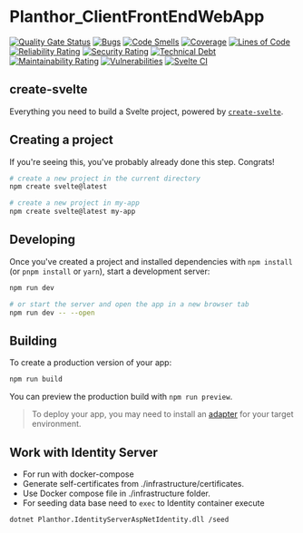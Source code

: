# Planthor_ClientFrontEndWebApp

[![Quality Gate Status](https://sonarcloud.io/api/project_badges/measure?project=Planthor_Planthor_ClientFrontEndWebApp&metric=alert_status)](https://sonarcloud.io/summary/new_code?id=Planthor_Planthor_ClientFrontEndWebApp)
[![Bugs](https://sonarcloud.io/api/project_badges/measure?project=Planthor_Planthor_ClientFrontEndWebApp&metric=bugs)](https://sonarcloud.io/summary/new_code?id=Planthor_Planthor_ClientFrontEndWebApp)
[![Code Smells](https://sonarcloud.io/api/project_badges/measure?project=Planthor_Planthor_ClientFrontEndWebApp&metric=code_smells)](https://sonarcloud.io/summary/new_code?id=Planthor_Planthor_ClientFrontEndWebApp)
[![Coverage](https://sonarcloud.io/api/project_badges/measure?project=Planthor_Planthor_ClientFrontEndWebApp&metric=coverage)](https://sonarcloud.io/summary/new_code?id=Planthor_Planthor_ClientFrontEndWebApp)
[![Lines of Code](https://sonarcloud.io/api/project_badges/measure?project=Planthor_Planthor_ClientFrontEndWebApp&metric=ncloc)](https://sonarcloud.io/summary/new_code?id=Planthor_Planthor_ClientFrontEndWebApp)
[![Reliability Rating](https://sonarcloud.io/api/project_badges/measure?project=Planthor_Planthor_ClientFrontEndWebApp&metric=reliability_rating)](https://sonarcloud.io/summary/new_code?id=Planthor_Planthor_ClientFrontEndWebApp)
[![Security Rating](https://sonarcloud.io/api/project_badges/measure?project=Planthor_Planthor_ClientFrontEndWebApp&metric=security_rating)](https://sonarcloud.io/summary/new_code?id=Planthor_Planthor_ClientFrontEndWebApp)
[![Technical Debt](https://sonarcloud.io/api/project_badges/measure?project=Planthor_Planthor_ClientFrontEndWebApp&metric=sqale_index)](https://sonarcloud.io/summary/new_code?id=Planthor_Planthor_ClientFrontEndWebApp)
[![Maintainability Rating](https://sonarcloud.io/api/project_badges/measure?project=Planthor_Planthor_ClientFrontEndWebApp&metric=sqale_rating)](https://sonarcloud.io/summary/new_code?id=Planthor_Planthor_ClientFrontEndWebApp)
[![Vulnerabilities](https://sonarcloud.io/api/project_badges/measure?project=Planthor_Planthor_ClientFrontEndWebApp&metric=vulnerabilities)](https://sonarcloud.io/summary/new_code?id=Planthor_Planthor_ClientFrontEndWebApp)
[![Svelte CI](https://github.com/Planthor/PlanthorWebApp/actions/workflows/svetle-ci.yml/badge.svg?branch=main)](https://github.com/Planthor/PlanthorWebApp/actions/workflows/svetle-ci.yml)

## create-svelte

Everything you need to build a Svelte project, powered by [`create-svelte`](https://github.com/sveltejs/kit/tree/master/packages/create-svelte).

## Creating a project

If you're seeing this, you've probably already done this step. Congrats!

```bash
# create a new project in the current directory
npm create svelte@latest

# create a new project in my-app
npm create svelte@latest my-app
```

## Developing

Once you've created a project and installed dependencies with `npm install` (or `pnpm install` or `yarn`), start a development server:

```bash
npm run dev

# or start the server and open the app in a new browser tab
npm run dev -- --open
```

## Building

To create a production version of your app:

```bash
npm run build
```

You can preview the production build with `npm run preview`.

> To deploy your app, you may need to install an [adapter](https://kit.svelte.dev/docs/adapters) for your target environment.


## Work with Identity Server

- For run with docker-compose
- Generate self-certificates from ./infrastructure/certificates.
- Use Docker compose file in ./infrastructure folder.
- For seeding data base need to `exec` to Identity container execute 

```bash
dotnet Planthor.IdentityServerAspNetIdentity.dll /seed  
```